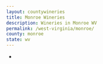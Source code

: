 ```yaml
---
layout: countywineries
title: Monroe Wineries
description: Wineries in Monroe WV
permalink: /west-virginia/monroe/
county: monroe
state: wv
---
```

-
